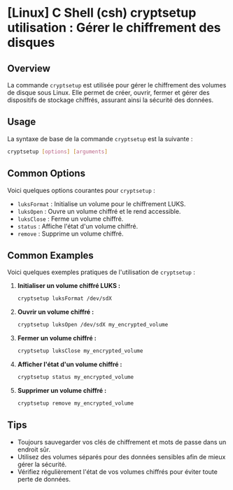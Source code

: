 # [Linux] C Shell (csh) cryptsetup utilisation : Gérer le chiffrement des disques

## Overview
La commande `cryptsetup` est utilisée pour gérer le chiffrement des volumes de disque sous Linux. Elle permet de créer, ouvrir, fermer et gérer des dispositifs de stockage chiffrés, assurant ainsi la sécurité des données.

## Usage
La syntaxe de base de la commande `cryptsetup` est la suivante :

```bash
cryptsetup [options] [arguments]
```

## Common Options
Voici quelques options courantes pour `cryptsetup` :

- `luksFormat` : Initialise un volume pour le chiffrement LUKS.
- `luksOpen` : Ouvre un volume chiffré et le rend accessible.
- `luksClose` : Ferme un volume chiffré.
- `status` : Affiche l'état d'un volume chiffré.
- `remove` : Supprime un volume chiffré.

## Common Examples
Voici quelques exemples pratiques de l'utilisation de `cryptsetup` :

1. **Initialiser un volume chiffré LUKS :**
   ```bash
   cryptsetup luksFormat /dev/sdX
   ```

2. **Ouvrir un volume chiffré :**
   ```bash
   cryptsetup luksOpen /dev/sdX my_encrypted_volume
   ```

3. **Fermer un volume chiffré :**
   ```bash
   cryptsetup luksClose my_encrypted_volume
   ```

4. **Afficher l'état d'un volume chiffré :**
   ```bash
   cryptsetup status my_encrypted_volume
   ```

5. **Supprimer un volume chiffré :**
   ```bash
   cryptsetup remove my_encrypted_volume
   ```

## Tips
- Toujours sauvegarder vos clés de chiffrement et mots de passe dans un endroit sûr.
- Utilisez des volumes séparés pour des données sensibles afin de mieux gérer la sécurité.
- Vérifiez régulièrement l'état de vos volumes chiffrés pour éviter toute perte de données.